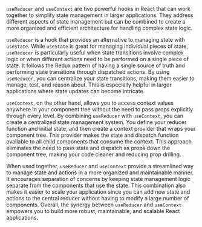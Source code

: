 `useReducer` and `useContext` are two powerful hooks in React that can work together to simplify state management in larger applications. They address different aspects of state management but can be combined to create a more organized and efficient architecture for handling complex state logic.

`useReducer` is a hook that provides an alternative to managing state with `useState`. While `useState` is great for managing individual pieces of state, `useReducer` is particularly useful when state transitions involve complex logic or when different actions need to be performed on a single piece of state. It follows the Redux pattern of having a single source of truth and performing state transitions through dispatched actions. By using `useReducer`, you can centralize your state transitions, making them easier to manage, test, and reason about. This is especially helpful in larger applications where state updates can become intricate.

`useContext`, on the other hand, allows you to access context values anywhere in your component tree without the need to pass props explicitly through every level. By combining `useReducer` with `useContext`, you can create a centralized state management system. You define your reducer function and initial state, and then create a context provider that wraps your component tree. This provider makes the state and dispatch function available to all child components that consume the context. This approach eliminates the need to pass state and dispatch as props down the component tree, making your code cleaner and reducing prop drilling.

When used together, `useReducer` and `useContext` provide a streamlined way to manage state and actions in a more organized and maintainable manner. It encourages separation of concerns by keeping state management logic separate from the components that use the state. This combination also makes it easier to scale your application since you can add new state and actions to the central reducer without having to modify a large number of components. Overall, the synergy between `useReducer` and `useContext` empowers you to build more robust, maintainable, and scalable React applications.